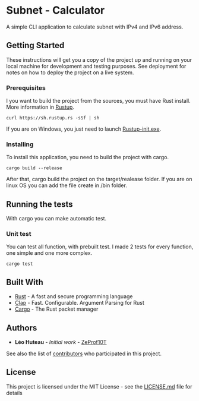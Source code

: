# Subnet - Calculator

A simple CLI application to calculate subnet with IPv4 and IPv6 address.
## Getting Started

These instructions will get you a copy of the project up and running on your local machine for development and testing purposes. See deployment for notes on how to deploy the project on a live system.

### Prerequisites

I you want to build the project from the sources, you must have Rust install.
More information in [Rustup](https://rustup.rs/).

```
curl https://sh.rustup.rs -sSf | sh
```
If you are on Windows, you just need to launch [Rustup-init.exe](https://rustup.rs/).

### Installing

To install this application, you need to build the project with cargo.


```
cargo build --release
```
After that, cargo build the project on the target/realease folder.
If you are on linux OS you can add the file create in /bin folder.

## Running the tests

With cargo you can make automatic test.

### Unit test

You can test all function, with prebuilt test. I made 2 tests for every function, one simple and one more complex.

```
cargo test
```



## Built With

* [Rust](https://www.rust-lang.org/) - A fast and secure programming language
* [Clap](https://clap.rs/) - Fast. Configurable. Argument Parsing for Rust
* [Cargo](https://github.com/rust-lang/cargo) - The Rust packet manager



## Authors

* **Léo Huteau** - *Initial work* - [ZeProf10T](https://github.com/ZeProf10T)

See also the list of [contributors](https://github.com/ZeProf10T/Subnet-calculator/graphs/contributors) who participated in this project.

## License

This project is licensed under the MIT License - see the [LICENSE.md](LICENSE.md) file for details
